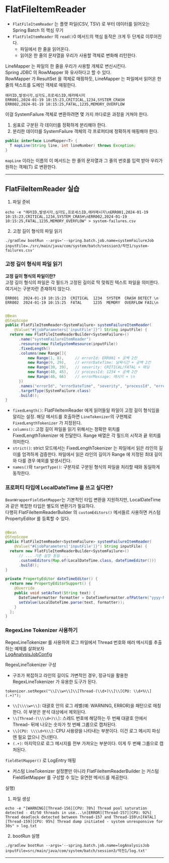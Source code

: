 # FlatFileItemReader

- `FlatFileItemReader` 는 플랫 파일(CSV, TSV) 로 부터 데이터를 읽어오는 Spring Batch 의 핵심 무기
- `FlatFileItemReader` 의 `read()`0 메서드의 핵심 동작은 크게 두 단계로 이루어진다.
  - 파일에서 한 줄을 읽어온다.
  - 읽어온 한 줄의 문자열을 우리가 사용할 객체로 변화해 리턴한다.

LineMapper 는 파일의 한 줄을 우리가 사용할 개체로 변신시킨다.  
Spring JDBC 의 RowMapper 와 유사하다고 할 수 있다.  
RowMapper 가 ResultSet 을 객체로 매핑하듯, LineMapper 는 파일에서 읽어온 한 줄의 텍스트를 도메인 객체로 매핑한다.

```text
에러ID,발생시각,심각도,프로세스ID,에러메시지
ERR001,2024-01-19 10:15:23,CRITICAL,1234,SYSTEM_CRASH
ERR002,2024-01-19 10:15:25,FATAL,1235,MEMORY_OVERFLOW
```

이걸 SystemFailure 객체로 변환하려면 몇 가지 까다로운 과정을 거쳐야 한다.

1. 쉼표로 구분된 각 데이터를 정확하게 분리해야 한다.
2. 분리한 데이터를 SystemFailure 객체의 각 프로퍼티에 정확하게 매핑해야 한다.

```java
public interface LineMapper<T> {
  T mapLine(String line, int lineNumber) throws Exception;
}
```

`mapLine` 이라는 이름의 이 메서드는 한 줄의 문자열과 그 줄의 번호를 입력 받아 우리가 원하는 객체(T) 로 변환한다.

---

## FlatFileItemReader 실습

1. 파일 준비

```shell
echo -e "에러ID,발생시각,심각도,프로세스ID,에러메시지\nERR001,2024-01-19 10:15:23,CRITICAL,1234,SYSTEM_CRASH\nERR002,2024-01-19 10:15:25,FATAL,1235,MEMORY_OVERFLOW" > system-failures.csv
```

2. 고정 길이 형식의 파일 읽기

```shell
./gradlew bootRun --args='--spring.batch.job.name=systemFailureJob inputFile=./src/main/java/com/system/batch/session3/작전1/system-failures.csv'
```

### 고정 길이 형식의 파일 읽기

**고정 길이 형식의 파일이란?**  
고정 길이 형식의 파일은 각 필드가 고정된 길이로 딱 맞춰진 텍스트 파일을 의미한다.  
여기서는 구분자란 존재하지 않는다.

```text
ERR001  2024-01-19 10:15:23  CRITICAL  1234  SYSTEM  CRASH DETECT \n
ERR002  2024-01-19 10:15:25  FATAL     1235  MEMORY  OVERFLOW FAIL\n
```

```java

@Bean
@StepScope
public FlatFileItemReader<SystemFailure> systemFailureItemReader(
    @Value("#{jobParameters['inputFile']}") String inputFile) {
  return new FlatFileItemReaderBuilder<SystemFailure>()
      .name("systemFailureItemReader")
      .resource(new FileSystemResource(inputFile))
      .fixedLength()
      .columns(new Range[]{
          new Range(1, 8),     // errorId: ERR001 + 공백 2칸
          new Range(9, 29),    // errorDateTime: 날짜시간 + 공백 2칸
          new Range(30, 39),   // severity: CRITICAL/FATAL + 패딩
          new Range(40, 45),   // processId: 1234 + 공백 2칸
          new Range(46, 66)    // errorMessage: 메시지 + \n
      })
      .names("errorId", "errorDateTime", "severity", "processId", "errorMessage")
      .targetType(SystemFailure.class)
      .build();
}
```

- `fixedLength()`: FlatFileItemReader 에게 읽어들일 파일이 고정 길이 형식임을 알리는 설정. 해당 메서드를 호출하면 `LineTokenizer`의 구현체로
  `FixedLengthTokenizer` 가 지정된다.
- `columns()`: 고정 길이 파일을 읽기 위해서는 정확한 위치를 FixedLengthTokenizer 에 전달한다. Range 배열은 각 필드의 시작과 끝 위치를 의미한다.
- `strict()`: strict 모드에서는 FixedLengthTokenizer 는 파일에서 읽은 라인의 길이를 엄격하게 검증한다. 파일에서 읽은 라인의 길이가 Range 에 지정된 최대 길이와 다를 경우
  예외를 발생시킨다.
- `names()`와 `targetType()`: 구분자로 구분된 형식의 파일을 처리할 때와 동일하게 동작한다.

### 프로퍼티 타입에 LocalDateTime 을 쓰고 싶다면?

`BeanWrapperFieldSetMapper`는 기본적인 타입 변환을 지원하지만, LocalDateTime 과 같은 복잡한 타입은 별도의 변환기가 필요하다.  
다행히 FlatFileItemReaderBuilder 의 `customEditors()` 메서들르 사용하면 커스텀 PropertyEditor 를 등록할 수 있다.

```java

@Bean
@StepScope
public FlatFileItemReader<SystemFailure> systemFailureItemReader(
    @Value("#{jobParameters['inputFile']}") String inputFile) {
  return new FlatFileItemReaderBuilder<SystemFailure>()
      // ... 기존 설정 동일 ...
      .customEditors(Map.of(LocalDateTime.class, dateTimeEditor()))
      .build();
}

private PropertyEditor dateTimeEditor() {
  return new PropertyEditorSupport() {
    @Override
    public void setAsText(String text) {
      DateTimeFormatter formatter = DateTimeFormatter.ofPattern("yyyy-MM-dd HH:mm:ss");
      setValue(LocalDateTime.parse(text, formatter));
    }
  };
}

```

### RegexLine Tokenizer 사용하기

RegexLineTokenizer 를 사용하여 로그 파일에서 Thread 번호와 에러 메시지를 추출하는 예제를 살펴보자  
[LogAnalysisJobConfig](LogAnalysisJobConfig.java)

RegexLineTokenizer 구성

- 구조가 복잡하고 라인의 길이도 가변적인 경우, 정규식을 활용한 RegexLineTokenizer 가 유용한 도구가 된다.

```text
tokenizer.setRegex("\\[\\w+\\]\\[Thread-(\\d+)\\]\\[CPU: \\d+%\\] (.+)");
```

- `\\[\\\\w+\\]`: 대괄호 안의 로그 레벨(예: WARNING, ERROR)을 패턴으로 매칭한다. 이 부분은 분석 대상에서 제외된다.
- `\\[Thread-(\\\\d+)\\]`: 스레드 번호에 해당하는 두 번째 대괄호 안에서 Thread- 뒤에 나오는 숫자가 첫 번째 그룹으로 캡처된다.
- `\\[CPU: \\\\d+%\\]`: CPU 사용량을 나타내는 부분이다. 이건 로그 메시지 파싱엔 필요 없으니 건너뛴다.
- `(.+)`: 마지막으로 로그 메시지를 전부 가져오는 부분이다. 이게 두 번째 그룹으로 캡처된다.

`fieldSetMapper()` 로 LogEntry 매핑

- 커스텀 LineTokenizer 설정뿐만 아니라 FlatFileItemReaderBuilder 는 커스텀 FieldSetMapper 를 구성할 수 있는 유연한 메서드를 제공한다.

실행)

1. 파일 생성

```shell
echo -e "[WARNING][Thread-156][CPU: 78%] Thread pool saturation detected - 45/50 threads in use...\n[ERROR][Thread-157][CPU: 92%] Thread deadlock detected between Thread-157 and Thread-159\n[FATAL][Thread-159][CPU: 95%] Thread dump initiated - system unresponsive for 30s" > log.txt
```

2. bootRun 실행

```shell
./gradlew bootRun --args='--spring.batch.job.name=logAnalysisJob inputFile=src/main/java/com/system/batch/session3/작전1/log.txt'
```

---

